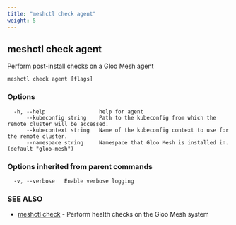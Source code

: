 ```yaml
---
title: "meshctl check agent"
weight: 5
---
```

## meshctl check agent

Perform post-install checks on a Gloo Mesh agent

```
meshctl check agent [flags]
```

### Options

```
  -h, --help                 help for agent
      --kubeconfig string    Path to the kubeconfig from which the remote cluster will be accessed.
      --kubecontext string   Name of the kubeconfig context to use for the remote cluster.
      --namespace string     Namespace that Gloo Mesh is installed in. (default "gloo-mesh")
```

### Options inherited from parent commands

```
  -v, --verbose   Enable verbose logging
```

### SEE ALSO

* [meshctl check](../meshctl_check)	 - Perform health checks on the Gloo Mesh system

